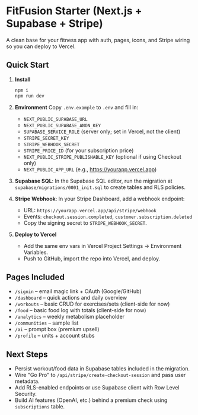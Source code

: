 # FitFusion Starter (Next.js + Supabase + Stripe)

A clean base for your fitness app with auth, pages, icons, and Stripe wiring so you can deploy to Vercel.

## Quick Start

1. **Install**
   ```bash
   npm i
   npm run dev
   ```

2. **Environment**
   Copy `.env.example` to `.env` and fill in:
   - `NEXT_PUBLIC_SUPABASE_URL`
   - `NEXT_PUBLIC_SUPABASE_ANON_KEY`
   - `SUPABASE_SERVICE_ROLE` (server only; set in Vercel, not the client)
   - `STRIPE_SECRET_KEY`
   - `STRIPE_WEBHOOK_SECRET`
   - `STRIPE_PRICE_ID` (for your subscription price)
   - `NEXT_PUBLIC_STRIPE_PUBLISHABLE_KEY` (optional if using Checkout only)
   - `NEXT_PUBLIC_APP_URL` (e.g., https://yourapp.vercel.app)

3. **Supabase SQL**: In the Supabase SQL editor, run the migration at `supabase/migrations/0001_init.sql` to create tables and RLS policies.

4. **Stripe Webhook**: In your Stripe Dashboard, add a webhook endpoint:
   - URL: `https://yourapp.vercel.app/api/stripe/webhook`
   - Events: `checkout.session.completed`, `customer.subscription.deleted`
   - Copy the signing secret to `STRIPE_WEBHOOK_SECRET`.

5. **Deploy to Vercel**
   - Add the same env vars in Vercel Project Settings -> Environment Variables.
   - Push to GitHub, import the repo into Vercel, and deploy.

## Pages Included
- `/signin` – email magic link + OAuth (Google/GitHub)
- `/dashboard` – quick actions and daily overview
- `/workouts` – basic CRUD for exercises/sets (client-side for now)
- `/food` – basic food log with totals (client-side for now)
- `/analytics` – weekly metabolism placeholder
- `/communities` – sample list
- `/ai` – prompt box (premium upsell)
- `/profile` – units + account stubs

## Next Steps
- Persist workout/food data in Supabase tables included in the migration.
- Wire "Go Pro" to `/api/stripe/create-checkout-session` and pass user metadata.
- Add RLS-enabled endpoints or use Supabase client with Row Level Security.
- Build AI features (OpenAI, etc.) behind a premium check using `subscriptions` table.
